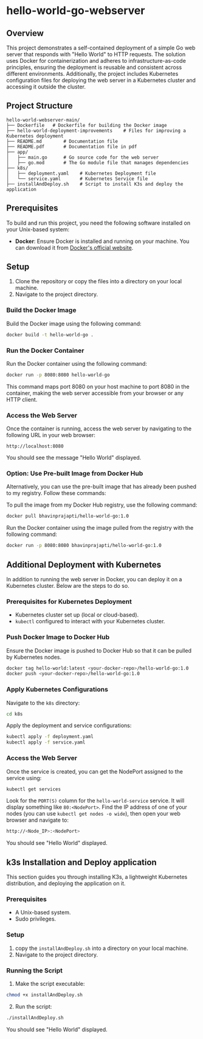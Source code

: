 # hello-world-go-webserver

## Overview

This project demonstrates a self-contained deployment of a simple Go web server that responds with "Hello World" to HTTP requests. The solution uses Docker for containerization and adheres to infrastructure-as-code principles, ensuring the deployment is reusable and consistent across different environments. Additionally, the project includes Kubernetes configuration files for deploying the web server in a Kubernetes cluster and accessing it outside the cluster.

## Project Structure

```
hello-world-webserver-main/
├── Dockerfile   # Dockerfile for building the Docker image
├── hello-world-deployment-improvements    # Files for improving a Kubernetes deployment 
├── README.md        # Documentation file
├── README.pdf       # Documentation file in pdf
├── app/
│   ├── main.go      # Go source code for the web server
│   ├── go.mod       # The Go module file that manages dependencies
├── k8s/
│   ├── deployment.yaml    # Kubernetes Deployment file
│   └── service.yaml       # Kubernetes Service file
├── installAndDeploy.sh    # Script to install K3s and deploy the application
```

## Prerequisites

To build and run this project, you need the following software installed on your Unix-based system:

- **Docker**: Ensure Docker is installed and running on your machine. You can download it from [Docker's official website](https://www.docker.com/get-started).

## Setup

1. Clone the repository or copy the files into a directory on your local machine.
2. Navigate to the project directory.

### Build the Docker Image

Build the Docker image using the following command:

```sh
docker build -t hello-world-go .
```

### Run the Docker Container

Run the Docker container using the following command:

```sh
docker run -p 8080:8080 hello-world-go
```
This command maps port 8080 on your host machine to port 8080 in the container, making the web server accessible from your browser or any HTTP client.

### Access the Web Server

Once the container is running, access the web server by navigating to the following URL in your web browser:

```
http://localhost:8080
```

You should see the message "Hello World" displayed.


### Option: Use Pre-built Image from Docker Hub

Alternatively, you can use the pre-built image that has already been pushed to my registry. Follow these commands:

To pull the image from my Docker Hub registry, use the following command:

```sh
docker pull bhavinprajapti/hello-world-go:1.0
```

Run the Docker container using the image pulled from the registry with the following command:

```sh
docker run -p 8080:8080 bhavinprajapti/hello-world-go:1.0
```

## Additional Deployment with Kubernetes

In addition to running the web server in Docker, you can deploy it on a Kubernetes cluster. Below are the steps to do so.

### Prerequisites for Kubernetes Deployment

- Kubernetes cluster set up (local or cloud-based).
- `kubectl` configured to interact with your Kubernetes cluster.

### Push Docker Image to Docker Hub

Ensure the Docker image is pushed to Docker Hub so that it can be pulled by Kubernetes nodes.

```sh
docker tag hello-world:latest <your-docker-repo>/hello-world-go:1.0
docker push <your-docker-repo>/hello-world-go:1.0
```

### Apply Kubernetes Configurations

Navigate to the `k8s` directory:

```sh
cd k8s
```

Apply the deployment and service configurations:

```sh
kubectl apply -f deployment.yaml
kubectl apply -f service.yaml
```

### Access the Web Server

Once the service is created, you can get the NodePort assigned to the service using:

```sh
kubectl get services
```
Look for the `PORT(S)` column for the `hello-world-service` service. It will display something like `80:<NodePort>`.
Find the IP address of one of your nodes (you can use `kubectl get nodes -o wide`), then open your web browser and navigate to:

```sh
http://<Node_IP>:<NodePort>
```

You should see "Hello World" displayed.

## k3s Installation and Deploy application
This section guides you through installing K3s, a lightweight Kubernetes distribution, and deploying the application on it.

### Prerequisites

- A Unix-based system.
- Sudo privileges.

### Setup

1. copy the `installAndDeploy.sh` into a directory on your local machine.
2. Navigate to the project directory.

### Running the Script

1. Make the script executable:
```sh
chmod +x installAndDeploy.sh
```

2.  Run the script:
```sh
./installAndDeploy.sh
```

You should see "Hello World" displayed.

   



